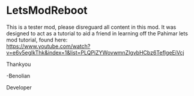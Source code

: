 LetsModReboot
=============
This is a tester mod, please disreguard all content in this mod. It was designed to act as a tutorial to aid a friend in learning off the Pahimar lets mod tutorial, found here:<br/>
https://www.youtube.com/watch?v=e6v5egIkThk&index=1&list=PLQPiZYWovwmnZlgvbHCbz6TefIgeEiVcj

Thankyou

-Benolian<br/>

 Developer
